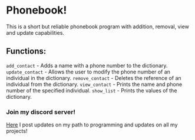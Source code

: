 # Phonebook!
This is a short but reliable phonebook program with addition, removal, view and update capabilities.

## Functions:
`add_contact` - Adds a name with a phone number to the dictionary.
`update_contact` - Allows the user to modify the phone number of an individual in the dictionary.
`remove_contact` - Deletes the reference of an individual from the dictionary.
`view_contact` - Prints the name and phone number of the specified individual.
`show_list` - Prints the values of the dictionary.

### Join my discord server!
[Here](https://discord.gg/r4BjqPDFjf) I post updates on my path to programming and updates on all my projects!
